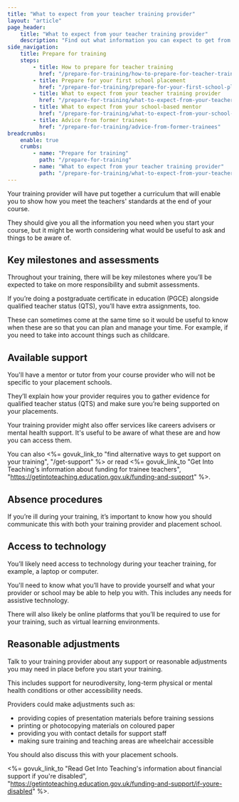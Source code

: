 ```yaml
---
title: "What to expect from your teacher training provider"
layout: "article"
page_header:
    title: "What to expect from your teacher training provider"
    description: "Find out what information you can expect to get from your training provider when you start your training, from assessment dates to available support."
side_navigation:
    title: Prepare for training
    steps:
        - title: How to prepare for teacher training
          href: "/prepare-for-training/how-to-prepare-for-teacher-training"
        - title: Prepare for your first school placement
          href: "/prepare-for-training/prepare-for-your-first-school-placement"
        - title: What to expect from your teacher training provider
          href: "/prepare-for-training/what-to-expect-from-your-teacher-training-provider"
        - title: What to expect from your school-based mentor
          href: "/prepare-for-training/what-to-expect-from-your-school-based-mentor"
        - title: Advice from former trainees
          href: "/prepare-for-training/advice-from-former-trainees"
breadcrumbs: 
    enable: true
    crumbs: 
        - name: "Prepare for training"
          path: "/prepare-for-training"
        - name: "What to expect from your teacher training provider"
          path: "/prepare-for-training/what-to-expect-from-your-teacher-training-provider"
---
```


Your training provider will have put together a curriculum that will enable you to show how you meet the teachers' standards at the end of your course.

They should give you all the information you need when you start your course, but it might be worth considering what would be useful to ask and things to be aware of.

## Key milestones and assessments
Throughout your training, there will be key milestones where you’ll be expected to take on more responsibility and submit assessments.

If you’re doing a postgraduate certificate in education (PGCE) alongside qualified teacher status (QTS), you’ll have extra assignments, too.

These can sometimes come at the same time so it would be useful to know when these are so that you can plan and manage your time. For example, if you need to take into account things such as childcare.

## Available support

You'll have a mentor or tutor from your course provider who will not be specific to your placement schools.

They’ll explain how your provider requires you to gather evidence for qualified teacher status (QTS) and make sure you’re being supported on your placements.

Your training provider might also offer services like careers advisers or mental health support. It's useful to be aware of what these are and how you can access them.

You can also <%= govuk_link_to "find alternative ways to get support on your training", "/get-support" %> or read <%= govuk_link_to "Get Into Teaching's information about funding for trainee teachers", "https://getintoteaching.education.gov.uk/funding-and-support" %>.

## Absence procedures
If you’re ill during your training, it’s important to know how you should communicate this with both your training provider and placement school.

## Access to technology
You’ll likely need access to technology during your teacher training, for example, a laptop or computer.

You'll need to know what you’ll have to provide yourself and what your provider or school may be able to help you with. This includes any needs for assistive technology.

There will also likely be online platforms that you’ll be required to use for your training, such as virtual learning environments.

## Reasonable adjustments
Talk to your training provider about any support or reasonable adjustments you may need in place before you start your training.

This includes support for neurodiversity, long-term physical or mental health conditions or other accessibility needs.

Providers could make adjustments such as:

- providing copies of presentation materials before training sessions
- printing or photocopying materials on coloured paper
- providing you with contact details for support staff
- making sure training and teaching areas are wheelchair accessible

You should also discuss this with your placement schools.

<%= govuk_link_to "Read Get Into Teaching's information about financial support if you're disabled", "https://getintoteaching.education.gov.uk/funding-and-support/if-youre-disabled" %>.
